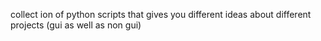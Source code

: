 collect ion of python scripts that gives you different ideas about different projects (gui as well as non gui)
